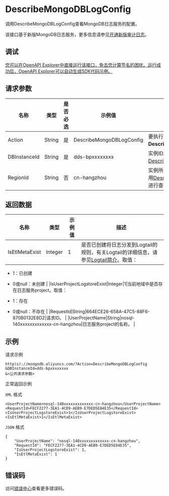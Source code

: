# DescribeMongoDBLogConfig

调用DescribeMongoDBLogConfig查看MongoDB日志服务的配置。

该接口基于新版MongoDB日志服务，更多信息请参见[开通新版审计日志](~~164542~~)。

## 调试

[您可以在OpenAPI Explorer中直接运行该接口，免去您计算签名的困扰。运行成功后，OpenAPI Explorer可以自动生成SDK代码示例。](https://api.aliyun.com/#product=Dds&api=DescribeMongoDBLogConfig&type=RPC&version=2015-12-01)

## 请求参数

|名称|类型|是否必选|示例值|描述|
|--|--|----|---|--|
|Action|String|是|DescribeMongoDBLogConfig|要执行的操作。取值：**DescribeMongoDBLogConfig**。 |
|DBInstanceId|String|是|dds-bpxxxxxxxx|实例ID。您可以通过调用[DescribeDBInstances](~~61939~~)进行查询。 |
|RegionId|String|否|cn-hangzhou|实例所属的地域ID。您可以通过调用[DescribeDBInstanceAttribute](~~62010~~)进行查询。 |

## 返回数据

|名称|类型|示例值|描述|
|--|--|---|--|
|IsEtlMetaExist|Integer|1|是否已创建将日志分发到Logtail的规则，有关Logtail的详细信息，请参见[Logtail简介](~~28979~~)。取值：

 -   1：已创建
-   0或null：未创建 |
|IsUserProjectLogstoreExist|Integer|1|当前地域中是否存在日志服务project。取值：

 -   1：存在
-   0或null：不存在 |
|RequestId|String|664ECE26-658A-47C5-88F6-870B0132E8D2|请求ID。 |
|UserProjectName|String|nosql-140xxxxxxxxxxxxx-cn-hangzhou|日志服务project的名称。 |

## 示例

请求示例

```
http(s)://mongodb.aliyuncs.com/?Action=DescribeMongoDBLogConfig
&DBInstanceId=dds-bpxxxxxxxx
&<公共请求参数>
```

正常返回示例

`XML` 格式

```
<UserProjectName>nosql-140xxxxxxxxxxxxx-cn-hangzhou</UserProjectName>
<RequestId>FECF2277-3EA1-4CD9-AEB9-E7DED5E84E35</RequestId>
<IsUserProjectLogstoreExist>1</IsUserProjectLogstoreExist>
<IsEtlMetaExist>1</IsEtlMetaExist>
```

`JSON` 格式

```
{
	"UserProjectName": "nosql-140xxxxxxxxxxxxx-cn-hangzhou",
	"RequestId": "FECF2277-3EA1-4CD9-AEB9-E7DED5E84E35",
	"IsUserProjectLogstoreExist": 1,
	"IsEtlMetaExist": 1
}
```

## 错误码

访问[错误中心](https://error-center.aliyun.com/status/product/Dds)查看更多错误码。

